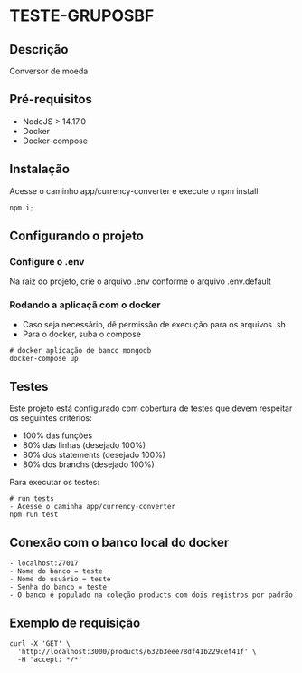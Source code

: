 # **TESTE-GRUPOSBF**

## **Descrição**

Conversor de moeda

## **Pré-requisitos**

- NodeJS > 14.17.0
- Docker
- Docker-compose

## **Instalação**

Acesse o caminho app/currency-converter e execute o npm install

```js
npm i;
```

## **Configurando o projeto**

### **Configure o .env**

Na raiz do projeto, crie o arquivo .env conforme o arquivo .env.default

### **Rodando a aplicaçã com o docker**

- Caso seja necessário, dê permissão de execução para os arquivos .sh
- Para o docker, suba o compose

```
# docker aplicação de banco mongodb
docker-compose up
```
## **Testes**

Este projeto está configurado com cobertura de testes que devem respeitar os seguintes critérios:

- 100% das funções
- 80% das linhas (desejado 100%)
- 80% dos statements (desejado 100%)
- 80% dos branchs (desejado 100%)

Para executar os testes:

```
# run tests
- Acesse o caminha app/currency-converter
npm run test

```

## **Conexão com o banco local do docker**

```
- localhost:27017
- Nome do banco = teste
- Nome do usuário = teste
- Senha do banco = teste
- O banco é populado na coleção products com dois registros por padrão
```

## **Exemplo de requisição**

```
curl -X 'GET' \
  'http://localhost:3000/products/632b3eee78df41b229cef41f' \
  -H 'accept: */*'

```
